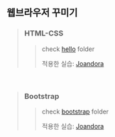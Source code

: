 ## 웹브라우저 꾸미기
> ### HTML-CSS 
>> check [hello](https://github.com/praybe/HTML-CSS-Bootstrap/tree/main/hello) folder 
>> 
>>적용한 실습:  [Joandora](https://github.com/praybe/Project1_Joandora.git) 
<br/>

> ### Bootstrap
>> check [bootstrap](https://github.com/praybe/HTML-CSS-Bootstrap/tree/main/bootstrap) folder
>> 
>>적용한 실습:  [Joandora](https://github.com/praybe/Project1_Joandora.git) 
<br/>
